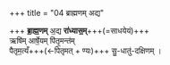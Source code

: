 +++
title = "04 ब्राह्मणम् अद्य"

+++
**ब्रा॒ह्म॒णम्** अ॒द्य **रा॑ध्यास॒म्**+++(=साधयेयं)+++  
ऋषि॑म् आर्षे॒यम् पि॑तृ॒मन्त॑म्  
पैतृम॒त्यँ+++(←पितृमत् + ण्यः)+++ सु॒-धातु॑-दक्षिणम् ।
